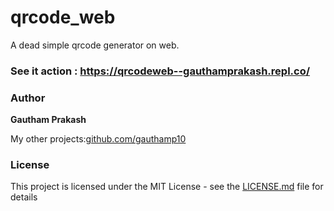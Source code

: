 # qrcode_web
A dead simple qrcode generator on web.

### See it action : https://qrcodeweb--gauthamprakash.repl.co/


### Author

 **Gautham Prakash**
 
 My other projects:[github.com/gauthamp10](https://gauthamp10.github.io/)


### License

This project is licensed under the MIT License - see the [LICENSE.md](LICENSE.md) file for details


